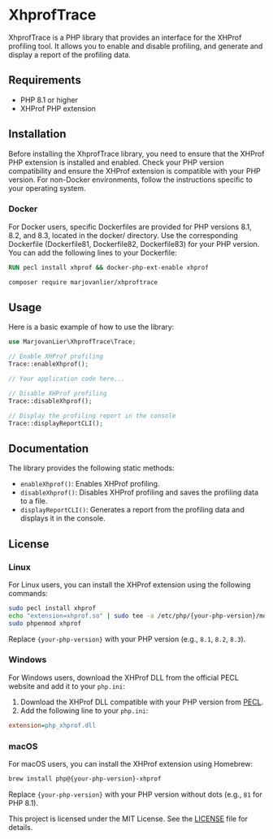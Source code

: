 # XhprofTrace

XhprofTrace is a PHP library that provides an interface for the XHProf profiling tool. It allows you to enable and
disable profiling, and generate and display a report of the profiling data.

## Requirements

- PHP 8.1 or higher
- XHProf PHP extension

## Installation

Before installing the XhprofTrace library, you need to ensure that the XHProf PHP extension is installed and enabled. Check your PHP version compatibility and ensure the XHProf extension is compatible with your PHP version. For non-Docker environments, follow the instructions specific to your operating system.

### Docker
For Docker users, specific Dockerfiles are provided for PHP versions 8.1, 8.2, and 8.3, located in the docker/ directory. Use the corresponding Dockerfile (Dockerfile81, Dockerfile82, Dockerfile83) for your PHP version. You can add the following lines to your Dockerfile:

```dockerfile
RUN pecl install xhprof && docker-php-ext-enable xhprof
``` 

```bash
composer require marjovanlier/xhproftrace
```

## Usage

Here is a basic example of how to use the library:

```php
use MarjovanLier\XhprofTrace\Trace;

// Enable XHProf profiling
Trace::enableXhprof();

// Your application code here...

// Disable XHProf profiling
Trace::disableXhprof();

// Display the profiling report in the console
Trace::displayReportCLI();
```

## Documentation

The library provides the following static methods:

- `enableXhprof()`: Enables XHProf profiling.
- `disableXhprof()`: Disables XHProf profiling and saves the profiling data to a file.
- `displayReportCLI()`: Generates a report from the profiling data and displays it in the console.

## License
### Linux

For Linux users, you can install the XHProf extension using the following commands:

```bash
sudo pecl install xhprof
echo "extension=xhprof.so" | sudo tee -a /etc/php/{your-php-version}/mods-available/xhprof.ini
sudo phpenmod xhprof
```

Replace `{your-php-version}` with your PHP version (e.g., `8.1`, `8.2`, `8.3`).

### Windows

For Windows users, download the XHProf DLL from the official PECL website and add it to your `php.ini`:

1. Download the XHProf DLL compatible with your PHP version from [PECL](https://pecl.php.net/package/xhprof).
2. Add the following line to your `php.ini`:

```ini
extension=php_xhprof.dll
```

### macOS

For macOS users, you can install the XHProf extension using Homebrew:

```bash
brew install php@{your-php-version}-xhprof
```

Replace `{your-php-version}` with your PHP version without dots (e.g., `81` for PHP 8.1).

This project is licensed under the MIT License. See the [LICENSE](LICENSE) file for details.